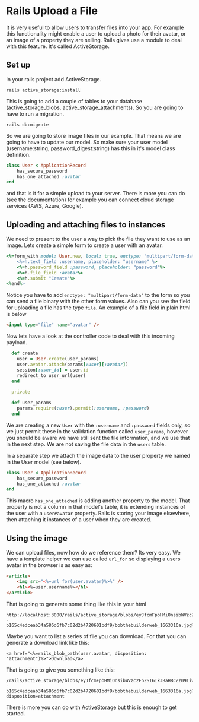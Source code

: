 # Rails Upload a File

It is very useful to allow users to transfer files into your app. For example this functionality might enable a user to upload a photo for their avatar, or an image of a property they are selling. Rails gives use a module to deal with this feature. It's called ActiveStorage.

## Set up

In your rails project add ActiveStorage.

```
rails active_storage:install
```
This is going to add a couple of tables to your database (active_storage_blobs, active_storage_attachments). So you are going to have to run a migration.
```
rails db:migrate
```
So we are going to store image files in our example. That means we are going to have to update our model. So make sure your user model (username:string, password_digest:string) has this in it's model class definition.
```ruby
class User < ApplicationRecord
    has_secure_password
    has_one_attached :avatar
end
```
and that is it for a simple upload to your server. There is more you can do (see the documentation) for example you can connect cloud storage services (AWS, Azure, Google).

## Uploading and attaching files to instances

We need to present to the user a way to pick the file they want to use as an image. Lets create a simple form to create a user with an avatar.
```ruby
<%=form_with model: User.new, local: true, enctype: "multipart/form-data" do |h|%>
    <%=h.text_field :username, placeholder: "username" %>
    <%=h.password_field :password, placeholder: "password"%>
    <%=h.file_field :avatar%>
    <%=h.submit "Create"%>
<%end%>
```
Notice you have to add `enctype: "multipart/form-data"` to the form so you can send a file binary with the other form values. Also can you see the field for uploading a file has the type `file`. An example of a file field in plain html is below
```html
<input type="file" name="avatar" />
```
Now lets have a look at the controller code to deal with this incoming payload.
```ruby
  def create
    user = User.create(user_params)
    user.avatar.attach(params[:user][:avatar])
    session[:user_id] = user.id
    redirect_to user_url(user)
  end
  
  private

  def user_params
    params.require(:user).permit(:username, :password)
  end
```
We are creating a new `User` with the `:username` and `:password` fields only, so we just permit these in the validation function called `user_params`, however you should be aware we have still sent the file information, and we use that in the next step. We are not saving the file data in the `users` table.

In a separate step we attach the image data to the user property we named in the User model (see below).
```ruby
class User < ApplicationRecord
    has_secure_password
    has_one_attached :avatar
end
```
This macro `has_one_attached` is adding another property to the model. That property is not a column in that model's table, it is extending instances of the user with a `user#avatar` property. Rails is storing your image elsewhere, then attaching it instances of a user when they are created.

## Using the image

We can upload files, now how do we reference them? Its very easy. We have a template helper we can use called `url_for` so displaying a users avatar in the browser is as easy as:
```html
<article>
    <img src="<%=url_for(user.avatar)%>%" />
    <h1><%=user.username%></h1>
</article>
```
That is going to generate some thing like this in your html
```
http://localhost:3000/rails/active_storage/blobs/eyJfcmFpbHMiOnsibWVzc2FnZSI6IkJBaHBCZz09IiwiZXhwIjpudWxsLCJwdXIiOiJibG9iX2lkIn19--b165c4edceab34a586d6fb7c02d2b4720601bdf9/bobthebuilderweb_1663316a.jpg%
```
Maybe you want to list a series of file you can download. For that you can generate a download link like this:
```
<a href="<%=rails_blob_path(user.avatar, disposition: "attachment")%>">Download</a>
```
That is going to give you something like this:
```
/rails/active_storage/blobs/eyJfcmFpbHMiOnsibWVzc2FnZSI6IkJBaHBCZz09IiwiZXhwIjpudWxsLCJwdXIiOiJibG9iX2lkIn19--b165c4edceab34a586d6fb7c02d2b4720601bdf9/bobthebuilderweb_1663316a.jpg?disposition=attachment
```
There is more you can do with [ActiveStorage](https://guides.rubyonrails.org/v5.2/active_storage_overview.html) but this is enough to get started.




